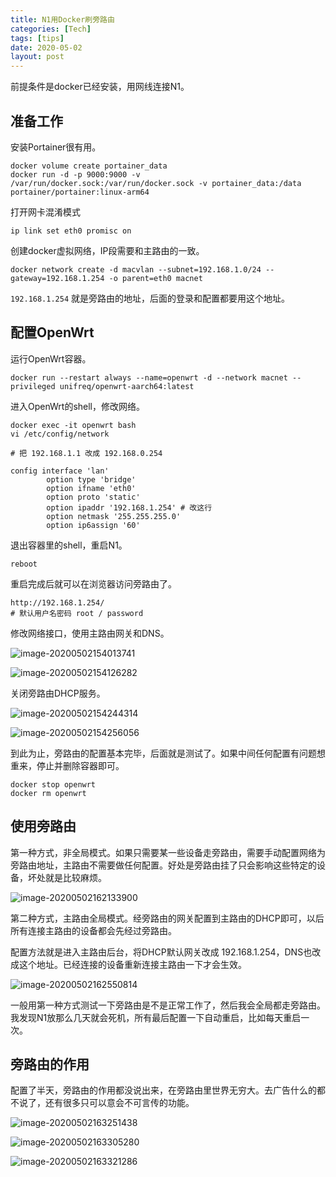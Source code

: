 ```yaml
---
title: N1用Docker刷旁路由
categories: [Tech]
tags: [tips]
date: 2020-05-02
layout: post
---
```

前提条件是docker已经安装，用网线连接N1。

<!-- more -->

## 准备工作

安装Portainer很有用。

```
docker volume create portainer_data
docker run -d -p 9000:9000 -v /var/run/docker.sock:/var/run/docker.sock -v portainer_data:/data portainer/portainer:linux-arm64
```

打开网卡混淆模式

```
ip link set eth0 promisc on
```

创建docker虚拟网络，IP段需要和主路由的一致。

```
docker network create -d macvlan --subnet=192.168.1.0/24 --gateway=192.168.1.254 -o parent=eth0 macnet
```

`192.168.1.254` 就是旁路由的地址，后面的登录和配置都要用这个地址。

## 配置OpenWrt

运行OpenWrt容器。

```
docker run --restart always --name=openwrt -d --network macnet --privileged unifreq/openwrt-aarch64:latest
```

进入OpenWrt的shell，修改网络。

```
docker exec -it openwrt bash
vi /etc/config/network

# 把 192.168.1.1 改成 192.168.0.254

config interface 'lan'
        option type 'bridge'
        option ifname 'eth0'
        option proto 'static'
        option ipaddr '192.168.1.254' # 改这行
        option netmask '255.255.255.0'
        option ip6assign '60'
```

退出容器里的shell，重启N1。

```
reboot
```

重启完成后就可以在浏览器访问旁路由了。

```
http://192.168.1.254/
# 默认用户名密码 root / password
```

修改网络接口，使用主路由网关和DNS。

![image-20200502154013741](images/image-20200502154013741.png)

![image-20200502154126282](images/image-20200502154126282.png)

关闭旁路由DHCP服务。

![image-20200502154244314](images/image-20200502154244314.png)

![image-20200502154256056](images/image-20200502154256056.png)

到此为止，旁路由的配置基本完毕，后面就是测试了。如果中间任何配置有问题想重来，停止并删除容器即可。

```
docker stop openwrt
docker rm openwrt
```

## 使用旁路由

第一种方式，非全局模式。如果只需要某一些设备走旁路由，需要手动配置网络为旁路由地址，主路由不需要做任何配置。好处是旁路由挂了只会影响这些特定的设备，坏处就是比较麻烦。

![image-20200502162133900](images/image-20200502162133900.png)

第二种方式，主路由全局模式。经旁路由的网关配置到主路由的DHCP即可，以后所有连接主路由的设备都会先经过旁路由。

配置方法就是进入主路由后台，将DHCP默认网关改成 192.168.1.254，DNS也改成这个地址。已经连接的设备重新连接主路由一下才会生效。

![image-20200502162550814](images/image-20200502162550814.png)

一般用第一种方式测试一下旁路由是不是正常工作了，然后我会全局都走旁路由。我发现N1放那么几天就会死机，所有最后配置一下自动重启，比如每天重启一次。

## 旁路由的作用

配置了半天，旁路由的作用都没说出来，在旁路由里世界无穷大。去广告什么的都不说了，还有很多只可以意会不可言传的功能。

![image-20200502163251438](images/image-20200502163251438.png)

![image-20200502163305280](images/image-20200502163305280.png)

![image-20200502163321286](images/image-20200502163321286.png)
